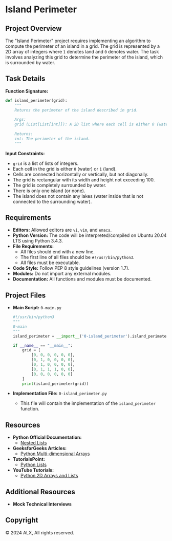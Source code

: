 # Island Perimeter

## Project Overview

The "Island Perimeter" project requires implementing an algorithm to compute the perimeter of an island in a grid. The grid is represented by a 2D array of integers where `1` denotes land and `0` denotes water. The task involves analyzing this grid to determine the perimeter of the island, which is surrounded by water.

## Task Details

**Function Signature:**

```python
def island_perimeter(grid):
    """
    Returns the perimeter of the island described in grid.
    
    Args:
    grid (List[List[int]]): A 2D list where each cell is either 0 (water) or 1 (land).
    
    Returns:
    int: The perimeter of the island.
    """
```

**Input Constraints:**
- `grid` is a list of lists of integers.
- Each cell in the grid is either `0` (water) or `1` (land).
- Cells are connected horizontally or vertically, but not diagonally.
- The grid is rectangular with its width and height not exceeding 100.
- The grid is completely surrounded by water.
- There is only one island (or none).
- The island does not contain any lakes (water inside that is not connected to the surrounding water).

## Requirements

- **Editors:** Allowed editors are `vi`, `vim`, and `emacs`.
- **Python Version:** The code will be interpreted/compiled on Ubuntu 20.04 LTS using Python 3.4.3.
- **File Requirements:**
  - All files should end with a new line.
  - The first line of all files should be `#!/usr/bin/python3`.
  - All files must be executable.
- **Code Style:** Follow PEP 8 style guidelines (version 1.7).
- **Modules:** Do not import any external modules.
- **Documentation:** All functions and modules must be documented.

## Project Files

- **Main Script:** `0-main.py`
  ```python
  #!/usr/bin/python3
  """
  0-main
  """
  island_perimeter = __import__('0-island_perimeter').island_perimeter

  if __name__ == "__main__":
      grid = [
          [0, 0, 0, 0, 0, 0],
          [0, 1, 0, 0, 0, 0],
          [0, 1, 0, 0, 0, 0],
          [0, 1, 1, 1, 0, 0],
          [0, 0, 0, 0, 0, 0]
      ]
      print(island_perimeter(grid))
  ```

- **Implementation File:** `0-island_perimeter.py`
  - This file will contain the implementation of the `island_perimeter` function.

## Resources

- **Python Official Documentation:**
  - [Nested Lists](https://docs.python.org/3/tutorial/datastructures.html#nested-list-comprehensions)
- **GeeksforGeeks Articles:**
  - [Python Multi-dimensional Arrays](https://www.geeksforgeeks.org/multi-dimensional-arrays-python/)
- **TutorialsPoint:**
  - [Python Lists](https://www.tutorialspoint.com/python/python_lists.htm)
- **YouTube Tutorials:**
  - [Python 2D Arrays and Lists](https://www.youtube.com/results?search_query=python+2d+arrays+and+lists)

## Additional Resources

- **Mock Technical Interviews**

## Copyright

© 2024 ALX, All rights reserved.


